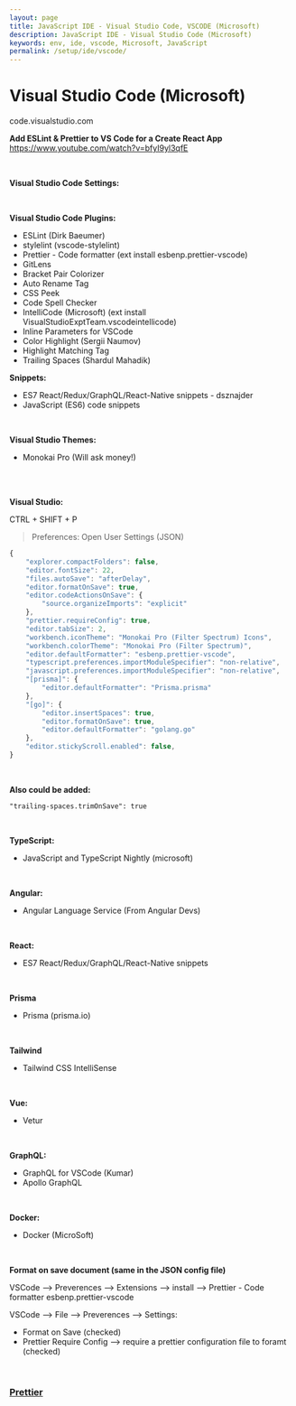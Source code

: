 ```yaml
---
layout: page
title: JavaScript IDE - Visual Studio Code, VSCODE (Microsoft)
description: JavaScript IDE - Visual Studio Code (Microsoft)
keywords: env, ide, vscode, Microsoft, JavaScript
permalink: /setup/ide/vscode/
---
```


# Visual Studio Code (Microsoft)

code.visualstudio.com

**Add ESLint & Prettier to VS Code for a Create React App**
https://www.youtube.com/watch?v=bfyI9yl3qfE

<br/>

**Visual Studio Code Settings:**

<!--

minimal

```
{
  "editor.wordWrap": "on",
  "terminal.integrated.fontSize": 26,
  "files.autoSave": "afterDelay",
  "files.autoSaveDelay": 10000,
  "eslint.enable": true
}
```

<br/>

**additional:**

    {
        "emmet.includeLanguages": {
            "javascript": "javascriptreact"
        },
        "emmet.syntaxProfiles": {
            "javascript": "jsx",
            "javascript": "html"
        }
    }

-->

<br/>

**Visual Studio Code Plugins:**

- ESLint (Dirk Baeumer)
- stylelint (vscode-stylelint)
- Prettier - Code formatter (ext install esbenp.prettier-vscode)
- GitLens
- Bracket Pair Colorizer
- Auto Rename Tag
- CSS Peek
- Code Spell Checker
- IntelliCode (Microsoft) (ext install VisualStudioExptTeam.vscodeintellicode)
- Inline Parameters for VSCode
- Color Highlight (Sergii Naumov)
- Highlight Matching Tag
- Trailing Spaces (Shardul Mahadik)

**Snippets:**

- ES7 React/Redux/GraphQL/React-Native snippets - dsznajder
- JavaScript (ES6) code snippets

<br/>

**Visual Studio Themes:**

- Monokai Pro (Will ask money!)

<br/>

<!--

    $ cd ~/.vscode/extensions/monokai.theme-monokai-pro-vscode-1.2.1/
    $ cp js/main.js js/main.js.orig
    $ code /js/main.js

https://beautifier.io/


Find key: "isValidLicense",

Change return statement



```
            {
              key: 'isValidLicense',
              value: function () {
                var e =
                    arguments.length > 0 && void 0 !== arguments[0]
                      ? arguments[0]
                      : '',
                  t =
                    arguments.length > 1 && void 0 !== arguments[1]
                      ? arguments[1]
                      : '';
                if (!e || !t) return !1;
                var o = s()(''.concat(i.APP.UUID).concat(e)),
                  r = o.match(/.{1,5}/g),
                  n = r.slice(0, 5).join('-');
                return t === n;
              },
            },
```

to

```
return true
```

-->

<br/>

**Visual Studio:**

CTRL + SHIFT + P

> Preferences: Open User Settings (JSON)

```js
{
    "explorer.compactFolders": false,
    "editor.fontSize": 22,
    "files.autoSave": "afterDelay",
    "editor.formatOnSave": true,
    "editor.codeActionsOnSave": {
        "source.organizeImports": "explicit"
    },
    "prettier.requireConfig": true,
    "editor.tabSize": 2,
    "workbench.iconTheme": "Monokai Pro (Filter Spectrum) Icons",
    "workbench.colorTheme": "Monokai Pro (Filter Spectrum)",
    "editor.defaultFormatter": "esbenp.prettier-vscode",
    "typescript.preferences.importModuleSpecifier": "non-relative",
    "javascript.preferences.importModuleSpecifier": "non-relative",
    "[prisma]": {
        "editor.defaultFormatter": "Prisma.prisma"
    },
    "[go]": {
        "editor.insertSpaces": true,
        "editor.formatOnSave": true,
        "editor.defaultFormatter": "golang.go"
    },
    "editor.stickyScroll.enabled": false,
}
```

<br/>

**Also could be added:**

```
"trailing-spaces.trimOnSave": true
```

<!--

<br/>

**Possible can be interesting :**

- TypeScript Hero
- TypeScript Importer

-->

<br/>

**TypeScript:**

- JavaScript and TypeScript Nightly (microsoft)

<br/>

**Angular:**

- Angular Language Service (From Angular Devs)

<br/>

**React:**

- ES7 React/Redux/GraphQL/React-Native snippets

<br/>

**Prisma**

- Prisma (prisma.io)

<br/>

**Tailwind**

- Tailwind CSS IntelliSense

<br/>

**Vue:**

- Vetur

<br/>

**GraphQL:**

- GraphQL for VSCode (Kumar)
- Apollo GraphQL

<br/>

**Docker:**

- Docker (MicroSoft)

<br/>

**Format on save document (same in the JSON config file)**

VSCode --> Preverences --> Extensions --> install --> Prettier - Code formatter esbenp.prettier-vscode

VSCode --> File --> Preverences --> Settings:

- Format on Save (checked)
- Prettier Require Config --> require a prettier configuration file to foramt (checked)

<br/>

### <a href="/setup/prettier/">Prettier</a>
